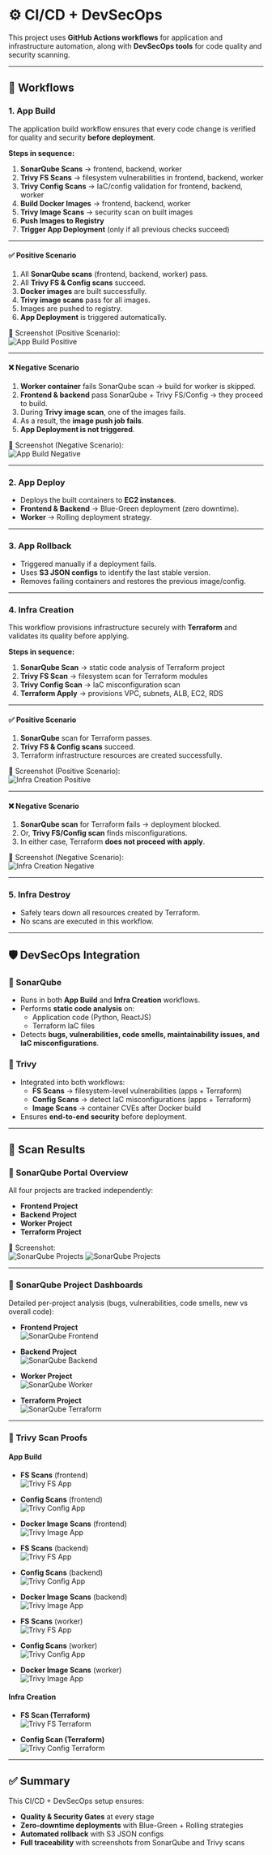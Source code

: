 # ⚙️ CI/CD + DevSecOps

This project uses **GitHub Actions workflows** for application and infrastructure automation, along with **DevSecOps tools** for code quality and security scanning.

---

## 🔄 Workflows

### 1. **App Build**
The application build workflow ensures that every code change is verified for quality and security **before deployment**.

**Steps in sequence:**
1. **SonarQube Scans** → frontend, backend, worker  
2. **Trivy FS Scans** → filesystem vulnerabilities in frontend, backend, worker  
3. **Trivy Config Scans** → IaC/config validation for frontend, backend, worker  
4. **Build Docker Images** → frontend, backend, worker  
5. **Trivy Image Scans** → security scan on built images  
6. **Push Images to Registry**  
7. **Trigger App Deployment** (only if all previous checks succeed)  

---

#### ✅ Positive Scenario
1. All **SonarQube scans** (frontend, backend, worker) pass.  
2. All **Trivy FS & Config scans** succeed.  
3. **Docker images** are built successfully.  
4. **Trivy image scans** pass for all images.  
5. Images are pushed to registry.  
6. **App Deployment** is triggered automatically.  

📸 Screenshot (Positive Scenario):  
![App Build Positive](./app-build-positive.png)

---

#### ❌ Negative Scenario
1. **Worker container** fails SonarQube scan → build for worker is skipped.  
2. **Frontend & backend** pass SonarQube + Trivy FS/Config → they proceed to build.  
3. During **Trivy image scan**, one of the images fails.  
4. As a result, the **image push job fails**.  
5. **App Deployment is not triggered**.  

📸 Screenshot (Negative Scenario):  
![App Build Negative](./app-build-negative.png)

---

### 2. **App Deploy**
- Deploys the built containers to **EC2 instances**.  
- **Frontend & Backend** → Blue-Green deployment (zero downtime).  
- **Worker** → Rolling deployment strategy.  

---

### 3. **App Rollback**
- Triggered manually if a deployment fails.  
- Uses **S3 JSON configs** to identify the last stable version.  
- Removes failing containers and restores the previous image/config.  

---

### 4. **Infra Creation**
This workflow provisions infrastructure securely with **Terraform** and validates its quality before applying.

**Steps in sequence:**
1. **SonarQube Scan** → static code analysis of Terraform project  
2. **Trivy FS Scan** → filesystem scan for Terraform modules  
3. **Trivy Config Scan** → IaC misconfiguration scan  
4. **Terraform Apply** → provisions VPC, subnets, ALB, EC2, RDS  

---

#### ✅ Positive Scenario
1. **SonarQube** scan for Terraform passes.  
2. **Trivy FS & Config scans** succeed.  
3. Terraform infrastructure resources are created successfully.  

📸 Screenshot (Positive Scenario):  
![Infra Creation Positive](./infra-positive.png)

---

#### ❌ Negative Scenario
1. **SonarQube scan** for Terraform fails → deployment blocked.  
2. Or, **Trivy FS/Config scan** finds misconfigurations.  
3. In either case, Terraform **does not proceed with apply**.  

📸 Screenshot (Negative Scenario):  
![Infra Creation Negative](./infra-negative.png)

---

### 5. **Infra Destroy**
- Safely tears down all resources created by Terraform.  
- No scans are executed in this workflow.  

---

## 🛡️ DevSecOps Integration

### 🔹 SonarQube
- Runs in both **App Build** and **Infra Creation** workflows.  
- Performs **static code analysis** on:
  - Application code (Python, ReactJS)  
  - Terraform IaC files  
- Detects **bugs, vulnerabilities, code smells, maintainability issues, and IaC misconfigurations**.  

### 🔹 Trivy
- Integrated into both workflows:  
  - **FS Scans** → filesystem-level vulnerabilities (apps + Terraform)  
  - **Config Scans** → detect IaC misconfigurations (apps + Terraform)  
  - **Image Scans** → container CVEs after Docker build  
- Ensures **end-to-end security** before deployment.  

---

## 📸 Scan Results

### 🔹 SonarQube Portal Overview
All four projects are tracked independently:  
- **Frontend Project**  
- **Backend Project**  
- **Worker Project**  
- **Terraform Project**  

📸 Screenshot:  
![SonarQube Projects](./sonar-projects_1.png)
![SonarQube Projects](./sonar-projects_2.png)

---

### 🔹 SonarQube Project Dashboards
Detailed per-project analysis (bugs, vulnerabilities, code smells, new vs overall code):  

- **Frontend Project**  
  ![SonarQube Frontend](./sonar-frontend.png)  

- **Backend Project**  
  ![SonarQube Backend](./sonar-backend.png)  

- **Worker Project**  
  ![SonarQube Worker](./sonar-worker.png)  

- **Terraform Project**  
  ![SonarQube Terraform](./sonar-terraform.png)  

---

### 🔹 Trivy Scan Proofs

#### App Build
- **FS Scans** (frontend)  
  ![Trivy FS App](./frontend_trivy-fs-app.png)  

- **Config Scans** (frontend)  
  ![Trivy Config App](./frontend_trivy-config-app.png)  

- **Docker Image Scans** (frontend)  
  ![Trivy Image App](./frontend_trivy-image-app.png)
  
- **FS Scans** (backend)  
  ![Trivy FS App](./backend_trivy-fs-app.png)  

- **Config Scans** (backend)  
  ![Trivy Config App](./backend_trivy-config-app.png)  

- **Docker Image Scans** (backend)  
  ![Trivy Image App](./backend_trivy-image-app.png)
  
- **FS Scans** (worker)  
  ![Trivy FS App](./worker_trivy-fs-app.png)  

- **Config Scans** (worker)  
  ![Trivy Config App](./worker_trivy-config-app.png)  

- **Docker Image Scans** (worker)  
  ![Trivy Image App](./worker_trivy-image-app.png) 

#### Infra Creation
- **FS Scan (Terraform)**  
  ![Trivy FS Terraform](./trivy-fs-terraform.png)  

- **Config Scan (Terraform)**  
  ![Trivy Config Terraform](./trivy-config-terraform.png)  

---

## ✅ Summary
This CI/CD + DevSecOps setup ensures:  
- **Quality & Security Gates** at every stage  
- **Zero-downtime deployments** with Blue-Green + Rolling strategies  
- **Automated rollback** with S3 JSON configs  
- **Full traceability** with screenshots from SonarQube and Trivy scans  




